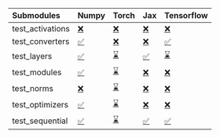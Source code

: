 | Submodules       | Numpy                                                                                                                           | Torch                                                                                                                           | Jax                                                                                                                             | Tensorflow                                                                                                                      |
|:-----------------|:--------------------------------------------------------------------------------------------------------------------------------|:--------------------------------------------------------------------------------------------------------------------------------|:--------------------------------------------------------------------------------------------------------------------------------|:--------------------------------------------------------------------------------------------------------------------------------|
| test_activations | <a href="https://github.com/unifyai/ivy/runs/7991839718?check_suite_focus=true" rel="noopener noreferrer" target="_blank">❌</a> | <a href="https://github.com/unifyai/ivy/runs/7991840988?check_suite_focus=true" rel="noopener noreferrer" target="_blank">❌</a> | <a href="https://github.com/unifyai/ivy/runs/7991842038?check_suite_focus=true" rel="noopener noreferrer" target="_blank">❌</a> | <a href="https://github.com/unifyai/ivy/runs/7991842836?check_suite_focus=true" rel="noopener noreferrer" target="_blank">❌</a> |
| test_converters  | <a href="https://github.com/unifyai/ivy/runs/7991839860?check_suite_focus=true" rel="noopener noreferrer" target="_blank">✅</a> | <a href="https://github.com/unifyai/ivy/runs/7991841155?check_suite_focus=true" rel="noopener noreferrer" target="_blank">❌</a> | <a href="https://github.com/unifyai/ivy/runs/7991842184?check_suite_focus=true" rel="noopener noreferrer" target="_blank">❌</a> | <a href="https://github.com/unifyai/ivy/runs/7991842963?check_suite_focus=true" rel="noopener noreferrer" target="_blank">✅</a> |
| test_layers      | <a href="https://github.com/unifyai/ivy/runs/7991840033?check_suite_focus=true" rel="noopener noreferrer" target="_blank">✅</a> | <a href="https://github.com/unifyai/ivy/runs/7991841317?check_suite_focus=true" rel="noopener noreferrer" target="_blank">⌛</a> | <a href="https://github.com/unifyai/ivy/runs/7991842278?check_suite_focus=true" rel="noopener noreferrer" target="_blank">✅</a> | <a href="https://github.com/unifyai/ivy/runs/7991843107?check_suite_focus=true" rel="noopener noreferrer" target="_blank">⌛</a> |
| test_modules     | <a href="https://github.com/unifyai/ivy/runs/7991840243?check_suite_focus=true" rel="noopener noreferrer" target="_blank">✅</a> | <a href="https://github.com/unifyai/ivy/runs/7991841450?check_suite_focus=true" rel="noopener noreferrer" target="_blank">⌛</a> | <a href="https://github.com/unifyai/ivy/runs/7991842415?check_suite_focus=true" rel="noopener noreferrer" target="_blank">❌</a> | <a href="https://github.com/unifyai/ivy/runs/7991843229?check_suite_focus=true" rel="noopener noreferrer" target="_blank">❌</a> |
| test_norms       | <a href="https://github.com/unifyai/ivy/runs/7991840422?check_suite_focus=true" rel="noopener noreferrer" target="_blank">❌</a> | <a href="https://github.com/unifyai/ivy/runs/7991841590?check_suite_focus=true" rel="noopener noreferrer" target="_blank">⌛</a> | <a href="https://github.com/unifyai/ivy/runs/7991842554?check_suite_focus=true" rel="noopener noreferrer" target="_blank">❌</a> | <a href="https://github.com/unifyai/ivy/runs/7991843362?check_suite_focus=true" rel="noopener noreferrer" target="_blank">❌</a> |
| test_optimizers  | <a href="https://github.com/unifyai/ivy/runs/7991840633?check_suite_focus=true" rel="noopener noreferrer" target="_blank">✅</a> | <a href="https://github.com/unifyai/ivy/runs/7991841723?check_suite_focus=true" rel="noopener noreferrer" target="_blank">⌛</a> | <a href="https://github.com/unifyai/ivy/runs/7991842664?check_suite_focus=true" rel="noopener noreferrer" target="_blank">❌</a> | <a href="https://github.com/unifyai/ivy/runs/7991843513?check_suite_focus=true" rel="noopener noreferrer" target="_blank">❌</a> |
| test_sequential  | <a href="https://github.com/unifyai/ivy/runs/7991840771?check_suite_focus=true" rel="noopener noreferrer" target="_blank">✅</a> | <a href="https://github.com/unifyai/ivy/runs/7991841916?check_suite_focus=true" rel="noopener noreferrer" target="_blank">⌛</a> | <a href="https://github.com/unifyai/ivy/runs/7991842749?check_suite_focus=true" rel="noopener noreferrer" target="_blank">✅</a> | <a href="https://github.com/unifyai/ivy/runs/7991843699?check_suite_focus=true" rel="noopener noreferrer" target="_blank">✅</a> |